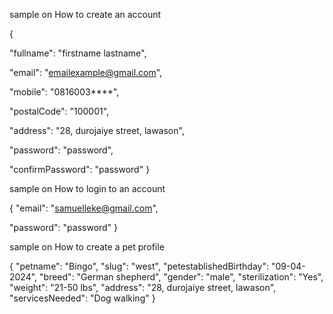 sample on How to create an account


{

  "fullname": "firstname lastname",
  
  "email": "emailexample@gmail.com",
  
  "mobile": "0816003****",
  
  "postalCode": "100001",
  
  "address": "28, durojaiye street, lawason",
  
  "password": "password",
  
  "confirmPassword": "password"
}





sample on How to login to an account


{
  "email": "samuelleke@gmail.com",
  
  "password": "password"
}


sample on How to create a pet profile


{
  "petname": "Bingo",
  "slug": "west",
  "petestablishedBirthday": "09-04-2024",
  "breed": "German shepherd",
  "gender": "male",
  "sterilization": "Yes",
  "weight": "21-50 lbs",
  "address": "28, durojaiye street, lawason",
  "servicesNeeded": "Dog walking"
}

